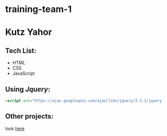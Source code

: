 # training-team-1

# Kutz Yahor

## Tech List:
+ HTML
+ CSS
+ JavaScript

## Using *Jquery*:
```html
<script src="https://ajax.googleapis.com/ajax/libs/jquery/3.3.1/jquery.min.js"></script>
```
## Other projects:
look [here](https://github.com/MaxioN03)
